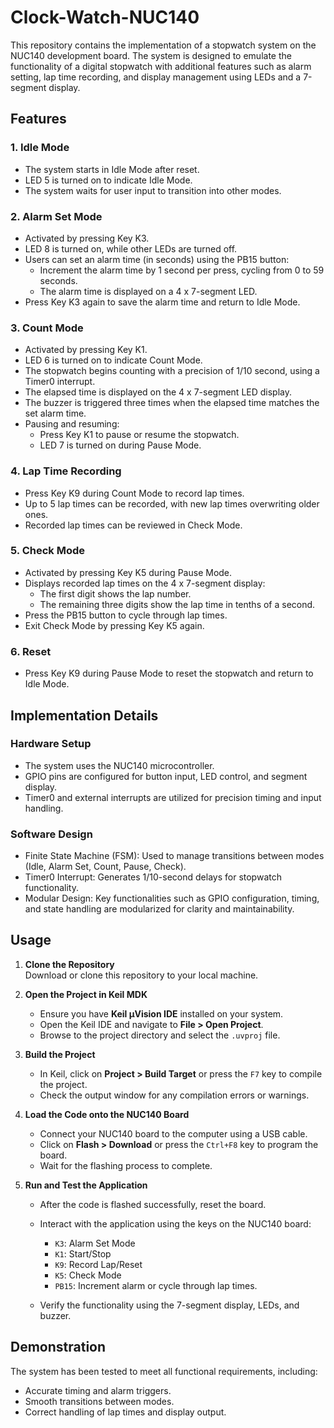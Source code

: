 # Clock-Watch-NUC140

This repository contains the implementation of a stopwatch system on the NUC140 development board. The system is designed to emulate the functionality of a digital stopwatch with additional features such as alarm setting, lap time recording, and display management using LEDs and a 7-segment display.

## Features

### 1. Idle Mode

- The system starts in Idle Mode after reset.
- LED 5 is turned on to indicate Idle Mode.
- The system waits for user input to transition into other modes.

### 2. Alarm Set Mode

- Activated by pressing Key K3.
- LED 8 is turned on, while other LEDs are turned off.
- Users can set an alarm time (in seconds) using the PB15 button:
  - Increment the alarm time by 1 second per press, cycling from 0 to 59 seconds.
  - The alarm time is displayed on a 4 x 7-segment LED.
- Press Key K3 again to save the alarm time and return to Idle Mode.

### 3. Count Mode

- Activated by pressing Key K1.
- LED 6 is turned on to indicate Count Mode.
- The stopwatch begins counting with a precision of 1/10 second, using a Timer0 interrupt.
- The elapsed time is displayed on the 4 x 7-segment LED display.
- The buzzer is triggered three times when the elapsed time matches the set alarm time.
- Pausing and resuming:
  - Press Key K1 to pause or resume the stopwatch.
  - LED 7 is turned on during Pause Mode.

### 4. Lap Time Recording

- Press Key K9 during Count Mode to record lap times.
- Up to 5 lap times can be recorded, with new lap times overwriting older ones.
- Recorded lap times can be reviewed in Check Mode.

### 5. Check Mode

- Activated by pressing Key K5 during Pause Mode.
- Displays recorded lap times on the 4 x 7-segment display:
  - The first digit shows the lap number.
  - The remaining three digits show the lap time in tenths of a second.
- Press the PB15 button to cycle through lap times.
- Exit Check Mode by pressing Key K5 again.

### 6. Reset

- Press Key K9 during Pause Mode to reset the stopwatch and return to Idle Mode.

## Implementation Details

### Hardware Setup

- The system uses the NUC140 microcontroller.
- GPIO pins are configured for button input, LED control, and segment display.
- Timer0 and external interrupts are utilized for precision timing and input handling.

### Software Design

- Finite State Machine (FSM): Used to manage transitions between modes (Idle, Alarm Set, Count, Pause, Check).
- Timer0 Interrupt: Generates 1/10-second delays for stopwatch functionality.
- Modular Design: Key functionalities such as GPIO configuration, timing, and state handling are modularized for clarity and maintainability.

## Usage

1. **Clone the Repository**  
   Download or clone this repository to your local machine.

2. **Open the Project in Keil MDK**  
   - Ensure you have **Keil µVision IDE** installed on your system.
   - Open the Keil IDE and navigate to **File > Open Project**.
   - Browse to the project directory and select the `.uvproj` file.

3. **Build the Project**  
   - In Keil, click on **Project > Build Target** or press the `F7` key to compile the project.
   - Check the output window for any compilation errors or warnings.

4. **Load the Code onto the NUC140 Board**  
   - Connect your NUC140 board to the computer using a USB cable.
   - Click on **Flash > Download** or press the `Ctrl+F8` key to program the board.
   - Wait for the flashing process to complete.

5. **Run and Test the Application**  
   - After the code is flashed successfully, reset the board.
   - Interact with the application using the keys on the NUC140 board:
     - `K3`: Alarm Set Mode
     - `K1`: Start/Stop
     - `K9`: Record Lap/Reset
     - `K5`: Check Mode
     - `PB15`: Increment alarm or cycle through lap times.

   - Verify the functionality using the 7-segment display, LEDs, and buzzer.
## Demonstration

The system has been tested to meet all functional requirements, including:

- Accurate timing and alarm triggers.
- Smooth transitions between modes.
- Correct handling of lap times and display output.
